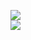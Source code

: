 [![](https://img.shields.io/badge/Made%20With-Github%20Spray-lightgrey.svg?style=for-the-badge&logo=github)](https://github.com/Annihil/github-spray#22415)  
[![](https://i.imgur.com/2DrTn0Z.gif)](https://github.com/Annihil/github-spray)